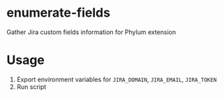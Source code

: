 # enumerate-fields

Gather Jira custom fields information for Phylum extension

# Usage

1. Export environment variables for `JIRA_DOMAIN`, `JIRA_EMAIL`, `JIRA_TOKEN`
2. Run script
